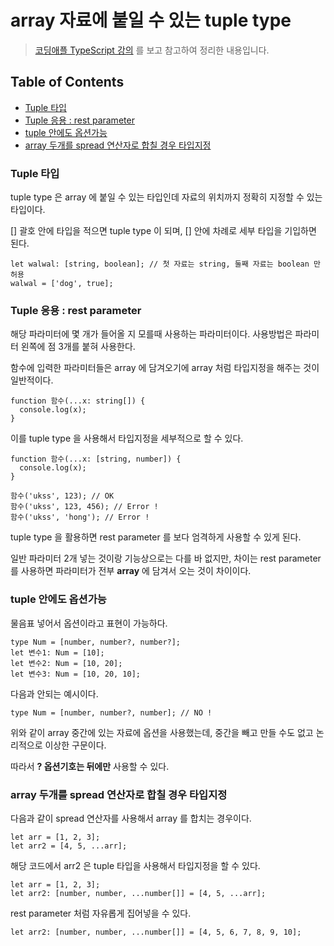 # array 자료에 붙일 수 있는 tuple type

> [코딩애플 TypeScript 강의](https://codingapple.com/) 를 보고 참고하여 정리한 내용입니다.

## Table of Contents

- [Tuple 타입](#tuple-타입)
- [Tuple 응용 : rest parameter](#tuple-응용--rest-parameter)
- [tuple 안에도 옵션가능](#tuple-안에도-옵션가능)
- [array 두개를 spread 연산자로 합칠 경우 타입지정](#array-두개를-spread-연산자로-합칠-경우-타입지정)

### Tuple 타입

tuple type 은 array 에 붙일 수 있는 타입인데 자료의 위치까지 정확히 지정할 수 있는 타입이다.

[] 괄호 안에 타입을 적으면 tuple type 이 되며, [] 안에 차례로 세부 타입을 기입하면 된다.

```tsx
let walwal: [string, boolean]; // 첫 자료는 string, 둘째 자료는 boolean 만 허용
walwal = ['dog', true];
```

### Tuple 응용 : rest parameter

해당 파라미터에 몇 개가 들어올 지 모를때 사용하는 파라미터이다. 사용방법은 파라미터 왼쪽에 점 3개를 붙혀 사용한다.

함수에 입력한 파라미터들은 array 에 담겨오기에 array 처럼 타입지정을 해주는 것이 일반적이다.

```tsx
function 함수(...x: string[]) {
  console.log(x);
}
```

이를 tuple type 을 사용해서 타입지정을 세부적으로 할 수 있다.

```tsx
function 함수(...x: [string, number]) {
  console.log(x);
}

함수('ukss', 123); // OK
함수('ukss', 123, 456); // Error !
함수('ukss', 'hong'); // Error !
```

tuple type 을 활용하면 rest parameter 를 보다 엄격하게 사용할 수 있게 된다.

일반 파라미터 2개 넣는 것이랑 기능상으로는 다를 바 없지만, 차이는 rest parameter 를 사용하면 파라미터가 전부 **array** 에 담겨서 오는 것이 차이이다.

### tuple 안에도 옵션가능

물음표 넣어서 옵션이라고 표현이 가능하다.

```tsx
type Num = [number, number?, number?];
let 변수1: Num = [10];
let 변수2: Num = [10, 20];
let 변수3: Num = [10, 20, 10];
```

다음과 안되는 예시이다.

```tsx
type Num = [number, number?, number]; // NO !
```

위와 같이 array 중간에 있는 자료에 옵션을 사용했는데, 중간을 빼고 만들 수도 없고 논리적으로 이상한 구문이다.

따라서 **? 옵션기호는 뒤에만** 사용할 수 있다.

### array 두개를 spread 연산자로 합칠 경우 타입지정

다음과 같이 spread 연산자를 사용해서 array 를 합치는 경우이다.

```tsx
let arr = [1, 2, 3];
let arr2 = [4, 5, ...arr];
```

해당 코드에서 arr2 은 tuple 타입을 사용해서 타입지정을 할 수 있다.

```tsx
let arr = [1, 2, 3];
let arr2: [number, number, ...number[]] = [4, 5, ...arr];
```

rest parameter 처럼 자유롭게 집어넣을 수 있다.

```tsx
let arr2: [number, number, ...number[]] = [4, 5, 6, 7, 8, 9, 10];
```
